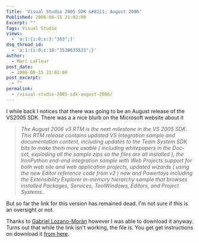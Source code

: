 ```yaml
---
Title: 'Visual Studio 2005 SDK &#8211; August 2006'
Published: 2006-08-15 21:02:00
Excerpt: ""
Tags: Visual Studio
views:
  - 'a:1:{i:0;s:3:"383";}'
dsq_thread_id:
  - 'a:1:{i:0;s:10:"3538635521";}'
author:
  - Marc LaFleur
post_date:
  - 2006-08-15 21:02:00
post_excerpt:
  - ""
permalink:
  - /visual-studio-2005-sdk-august-2006/
---
```

<p>I while back I notices that there was going to be an August release of the VS2005 SDK. There was a a nice blurb on the Microsoft website about it</p> <blockquote> <p><em>The August 2006 v3 RTM is the next milestone in the VS 2005 SDK. This RTM release contains updated VS Integration sample and documentation content, including updates to the Team System SDK bits to make them more usable ( including whitepapers in the Doc-set, exploding all the sample zips so the files are all installed ), the IronPython end-end integration sample with Web Projects support for both web site and web application projects, updated wizards ( using the new Editor reference code from v2 ) new and Powertoys including the Extensibility Explorer in-memory hierarchy sample that browses installed Packages, Services, ToolWindows, Editors, and Project Systems..</em></p></blockquote> <p>But so far the link for this version has remained dead. I&#39;m not sure if this is an oversight or not.</p> <p>Thanks to <a href="http://pointerx.net/blogs/glozano" target="_blank">Gabriel Lozano-Mor&aacute;n</a> however I was able to download it anyway. Turns out that while the link isn&#39;t working, the file is. You get get instructions on download it <a href="http://pointerx.net/blogs/glozano/archive/2006/08/03/Visual-Studio-2005-SDK-_2D00_-August-2006-V3-RTM.aspx" target="_blank">from here</a>.</p>